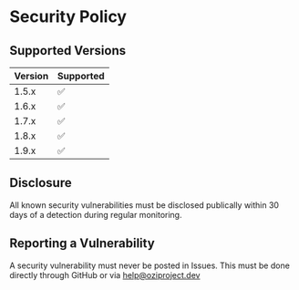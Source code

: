 # Security Policy

## Supported Versions

| Version   | Supported          |
| --------- | ------------------ |
| 1.5.x     | ✅                 |
| 1.6.x     | ✅                 |
| 1.7.x     | ✅                 |
| 1.8.x     | ✅                 |
| 1.9.x     | ✅                 |

## Disclosure

All known security vulnerabilities must be disclosed publically within 30 days of a detection during regular monitoring.

## Reporting a Vulnerability

A security vulnerability must never be posted in Issues.
This must be done directly through GitHub or via help@oziproject.dev
